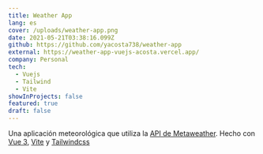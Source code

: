 ```yaml
---
title: Weather App
lang: es
cover: /uploads/weather-app.png
date: 2021-05-21T03:38:16.099Z
github: https://github.com/yacosta738/weather-app
external: https://weather-app-vuejs-acosta.vercel.app/
company: Personal
tech:
  - Vuejs
  - Tailwind
  - Vite
showInProjects: false
featured: true
draft: false
---
```

Una aplicación meteorológica que utiliza la [API de Metaweather](https://www.metaweather.com/api/). Hecho con [Vue 3](https://v3.vuejs.org/), [Vite](https://vitejs.dev/) y [Tailwindcss](https://tailwindcss.com/)

